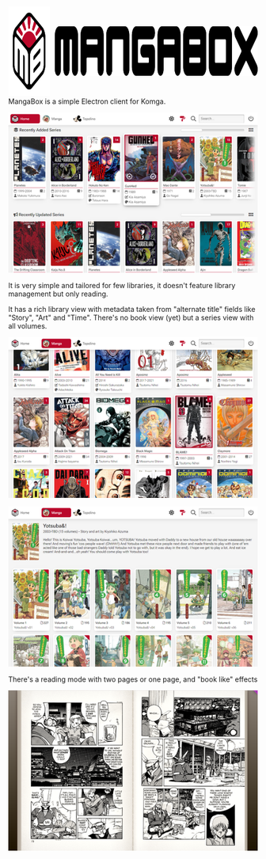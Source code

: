 <div style="display: flex; align-items: center; gap: 10px;">
  <picture>
    <img alt="MangaBox Logo" src="mangabox-logo.png" height="180px">
  </picture>
  <picture>
    <img alt="MangaBox Logo" src="mangabox-name-sticks-round.svg" height="100px">
  </picture>
</div>
MangaBox is a simple Electron client for Komga.

<picture><img alt="MangaBox main UI" src=".localassets/MangaBox_001_th.png"></picture>

It is very simple and tailored for few libraries, it doesn't feature library management but only reading.

It has a rich library view with metadata taken from "alternate title" fields like "Story", "Art" and "Time". There's no book view (yet) but a series view with all volumes.

<picture><img alt="MangaBox main UI" src=".localassets/MangaBox_002_th.png"></picture>

<picture><img alt="MangaBox main UI" src=".localassets/MangaBox_004_th.png"></picture>

There's a reading mode with two pages or one page, and "book like" effects

<picture><img alt="MangaBox main UI" src=".localassets/MangaBox_003_th.png"></picture>
